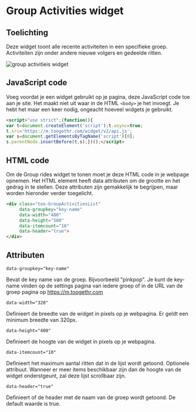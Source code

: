 Group Activities widget
=======================

## Toelichting

Deze widget toont alle recente activiteiten in een specifieke groep. Activiteiten zijn onder andere nieuwe volgers en gedeelde ritten.

![group activitieis widget](http://www.toogethr.com/sites/default/files/1/act.png)

## JavaScript code

Voeg voordat je een widget gebruikt op je pagina, deze JavaScript code toe aan je site. Het maakt niet uit waar in de HTML `<body>` je het invoegt. Je hebt het maar een keer nodig, ongeacht hoeveel widgets je gebruikt.

```html
<script>"use strict";(function(){
var t=document.createElement('script');t.async=true; 
t.src='https://m.toogethr.com/widget/v2/api.js'; 
var s=document.getElementsByTagName('script')[0]; 
s.parentNode.insertBefore(t,s);})();</script>
```

## HTML code

Om de Group rides widget te tonen moet je deze HTML code in je webpage opnemen. Het HTML element heeft data attributen om de grootte en het gedrag in te stellen. Deze attributen zijn gemakkelijk te begrijpen, maar worden hieronder verder toegelicht.

```html
<div class="too-GroupActivitiesList"
     data-groupkey="key-name"
     data-width="400"
     data-height="500"
     data-itemcount="10"
     data-header="true">
</div>
```
## Attributen

`data-groupkey="key-name"`

Bevat de key name van de groep. Bijvoorbeeld "pinkpop". Je kunt de key-name vinden op de settings pagina van iedere groep of in de URL van de groep pagina op https://m.toogethr.com

`data-width="320"`

Definieert de breedte van de widget in pixels op je webpagina. Er geldt een minimum breedte van 320px.

`data-height="400"`

Definieert de hoogte van de widget in pixels op je webpagina.

`data-itemcount="10"`

Definieert het maximum aantal ritten dat in de lijst wordt getoond. Optionele attribuut. Wanneer er meer items beschikbaar zijn dan de hoogte van de widget onderstgeunt, zal deze lijst scrollbaar zijn.

`data-header="true"`

Definieert of de header met de naam van de groep wordt getoond. De default waarde is true.
